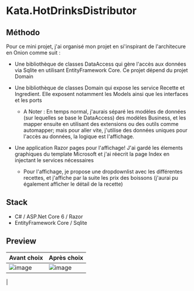 # Kata.HotDrinksDistributor

## Méthodo
Pour ce mini projet, j'ai organisé mon projet en si'inspirant de l'architecure en Onion comme suit :
* Une bibliothèque de classes DataAccess qui gère l'accès aux données via Sqlite en utilisant EntityFramework Core. Ce projet dépend du projet Domain

* Une bibliothèque de classes Domain qui expose les service Recette et Ingredient. Elle exposent notamment les Models ainsi que les interfaces et les ports
  * A Noter : En temps normal, j'aurais séparé les modèles de données (sur lequelles se base le DataAccess) des modèles Business, et les mapper ensuite en utilisant des extensions ou des outils comme automapper;
    mais pour aller vite, j'utilise des données uniques pour l'accès au données, la logique est l'affichage. 

* Une application Razor pages pour l'affichage! J'ai gardé les élements graphiques du template Microsoft et j'ai réecrit la page Index en injectant le services nécessaires
  * Pour l'affichage, je propose une dropdownlist avec les différentes recettes, et j'affiche par la suite les prix des boissons (j'aurai pu également afficher le détail de la recette)

 
## Stack
* C# / ASP.Net Core 6 / Razor
* EntityFramework Core / Sqlite


## Preview

| Avant choix                                       | Après choix                                       |
| --------------------------------------------------| ------------------------------------------------- |
| ![image](https://github.com/selfahssi/Kata.HotDrinksDistributor/assets/17069178/80a3ab69-d577-4b37-82fd-b1508b29d639)  | ![image](https://github.com/selfahssi/Kata.HotDrinksDistributor/assets/17069178/84db27f6-8d00-45e4-9dcb-6702c4a22480)
 |


  
